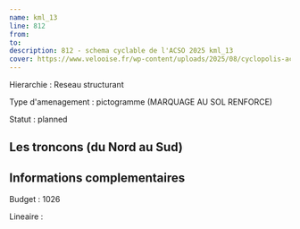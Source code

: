 ```yaml
---
name: kml_13 
line: 812
from: 
to:  
description: 812 - schema cyclable de l'ACSO 2025 kml_13 
cover: https://www.velooise.fr/wp-content/uploads/2025/08/cyclopolis-acso-812.jpg
---
```

Hierarchie : Reseau structurant

Type d'amenagement : pictogramme (MARQUAGE AU SOL RENFORCE)

Statut : planned

## Les troncons (du Nord au Sud)

## Informations complementaires

Budget  : 1026 

Lineaire :

